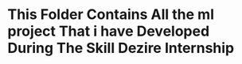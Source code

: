 <h1>This Folder Contains All the ml project That i have Developed During The Skill Dezire Internship</h1>
